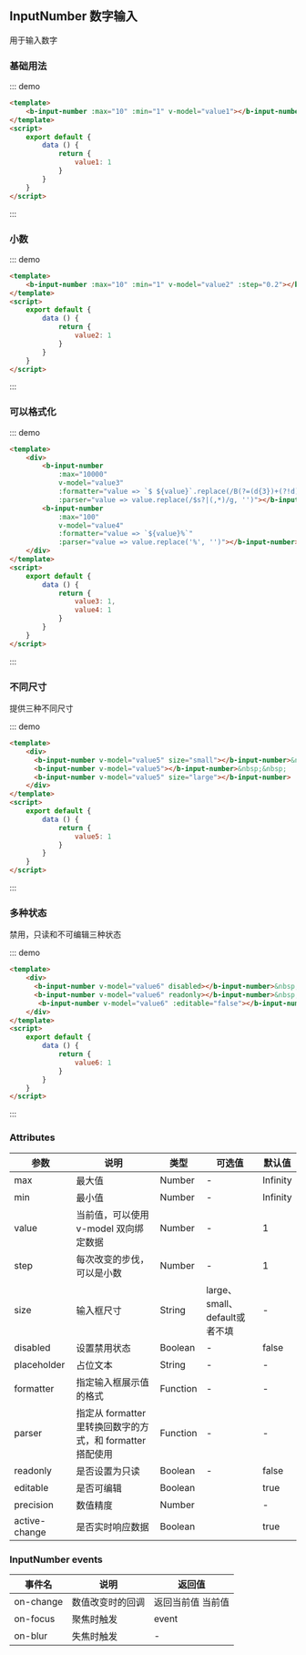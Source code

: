 ## InputNumber 数字输入

用于输入数字

### 基础用法

::: demo
```html
<template>
    <b-input-number :max="10" :min="1" v-model="value1"></b-input-number>
</template>
<script>
    export default {
        data () {
            return {
                value1: 1
            }
        }
    }
</script>
```
:::

### 小数

::: demo
```html
<template>
    <b-input-number :max="10" :min="1" v-model="value2" :step="0.2"></b-input-number>
</template>
<script>
    export default {
        data () {
            return {
                value2: 1
            }
        }
    }
</script>
```
:::

### 可以格式化

::: demo
```html
<template>
    <div>
        <b-input-number
            :max="10000"
            v-model="value3"
            :formatter="value => `$ ${value}`.replace(/B(?=(d{3})+(?!d))/g, ',')"
            :parser="value => value.replace(/$s?|(,*)/g, '')"></b-input-number>&nbsp;&nbsp;
        <b-input-number
            :max="100"
            v-model="value4"
            :formatter="value => `${value}%`"
            :parser="value => value.replace('%', '')"></b-input-number>
    </div>
</template>
<script>
    export default {
        data () {
            return {
                value3: 1,
                value4: 1
            }
        }
    }
</script>
```
:::

### 不同尺寸

提供三种不同尺寸

::: demo
```html
<template>
    <div>
      <b-input-number v-model="value5" size="small"></b-input-number>&nbsp;&nbsp;
      <b-input-number v-model="value5"></b-input-number>&nbsp;&nbsp;
      <b-input-number v-model="value5" size="large"></b-input-number>
    </div>
</template>
<script>
    export default {
        data () {
            return {
                value5: 1
            }
        }
    }
</script>
```
:::


### 多种状态

禁用，只读和不可编辑三种状态

::: demo
```html
<template>
    <div>
      <b-input-number v-model="value6" disabled></b-input-number>&nbsp;&nbsp;
      <b-input-number v-model="value6" readonly></b-input-number>&nbsp;&nbsp;
       <b-input-number v-model="value6" :editable="false"></b-input-number>
    </div>
</template>
<script>
    export default {
        data () {
            return {
                value6: 1
            }
        }
    }
</script>
```
:::

### Attributes

| 参数      | 说明    | 类型      | 可选值       | 默认值   |
|---------- |-------- |---------- |-------------  |-------- |
|max|	最大值	|Number	|-  |Infinity|
|min	|最小值|	Number|	- |Infinity|
|value|	当前值，可以使用 v-model 双向绑定数据|	Number| - |	1|
|step|	每次改变的步伐，可以是小数|	Number| - |	1|
|size	|输入框尺寸|String| large、small、default或者不填|	- |
|disabled|	设置禁用状态	|Boolean| - |	false|
|placeholder|	占位文本|	String| -|	- |
|formatter	|指定输入框展示值的格式|	Function| -|	-|
|parser	|指定从 formatter 里转换回数字的方式，和 formatter 搭配使用|	Function| - |	-|
|readonly	|是否设置为只读|	Boolean|-|	false|
|editable	|是否可编辑|	Boolean| |	true|
|precision	|数值精度|	Number| |	-|
|active-change|	是否实时响应数据|	Boolean| |	true|

### InputNumber events 

| 事件名      | 说明    | 返回值      |
|---------- |-------- |---------- |
|on-change|	数值改变时的回调|返回当前值	当前值|
|on-focus|	聚焦时触发|	event|
|on-blur|	失焦时触发|	-|
